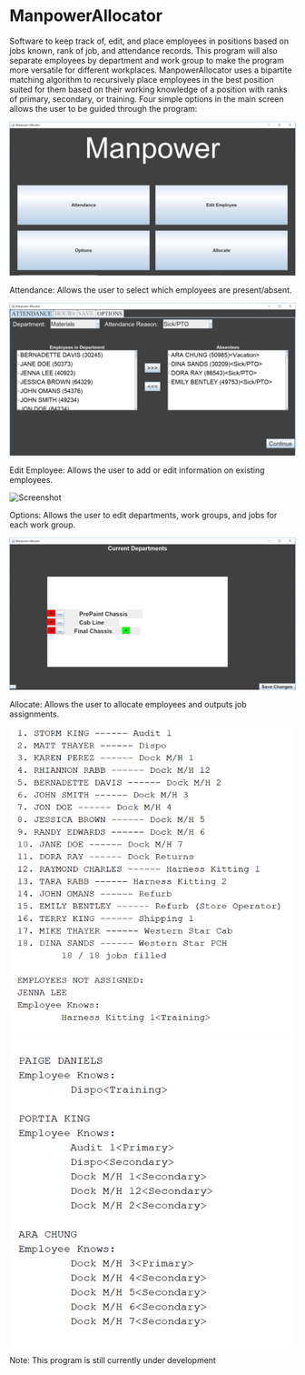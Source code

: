 # ManpowerAllocator
Software to keep track of, edit, and place employees in positions based on jobs known, rank of job, and attendance records. This program will also separate employees by department and work group to make the program more versatile for different workplaces. ManpowerAllocator uses a bipartite matching algorithm to recursively place employees in the best position suited for them based on their working knowledge of a position with ranks of primary, secondary, or training. Four simple options in the main screen allows the user to be guided through the program:

![Screenshot](MainScreen.PNG)

Attendance: Allows the user to select which employees are present/absent.

![Screenshot](AbsentScreen.PNG)

Edit Employee: Allows the user to add or edit information on existing employees.

![Screenshot](Edit_employee.PNG)

Options: Allows the user to edit departments, work groups, and jobs for each work group.

![Screenshot](Options.PNG)

Allocate: Allows the user to allocate employees and outputs job assignments. 

![Screenshot](Allocate1.PNG)
![Screenshot](Allocate2.PNG)

Note: This program is still currently under development

